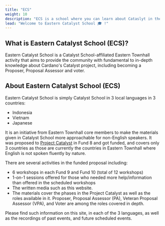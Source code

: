 ```yaml
---
title: "ECS"
weight: 10
description: "ECS is a school where you can learn about Cataslyt in the language of the Eastern Hemisphere in a workshop format"
lead: "Welcome to Eastern Catalyst School 🎓 !"
---
```


## What is Eastern Catalyst School (ECS)?

Eastern Catalyst School is a Catalyst School-affiliated Eastern Townhall activity that aims to provide the community with fundamental to in-depth knowledge about Cardano's Catalyst project, including becoming a Proposer, Proposal Assessor and voter.

## About Eastern Catalyst School (ECS)

Eastern Catalyst School is simply Catalyst School in 3 local languages in 3 countries:

- Indonesia
- Vietnam
- Japanese

It is an initiative from Eastern Townhall core members to make the materials given in Catalyst School more approachable for non-English speakers. It was proposed to [Project Catalyst](https://cardano.ideascale.com/c/idea/405311) in Fund 8 and got funded, and covers only 3 countries as those are currently the countries in Eastern Townhall where English is not spoken fluently by nature.

There are several activities in the funded proposal including:

- 6 workshops in each Fund 9 and Fund 10 (total of 12 workshops)
- 1-on-1 sessions offered for those who needed more help/information than offered in the scheduled workshops
- The written media such as this website.
- The materials cover the phases in the Project Catalyst as well as the roles available in it. Proposer, Proposal Assessor (PA), Veteran Proposal Assessor (VPA), and Voter are among the roles covered in depth.

Please find such information on this site, in each of the 3 languages, as well as the recordings of past events, and future scheduled events.

